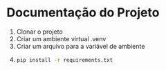 # Documentação do Projeto

1. Clonar o projeto
2. Criar um ambiente virtual .venv
3. Criar um arquivo para a variável de ambiente
4. ```bash
   pip install -r requirements.txt
   ```
